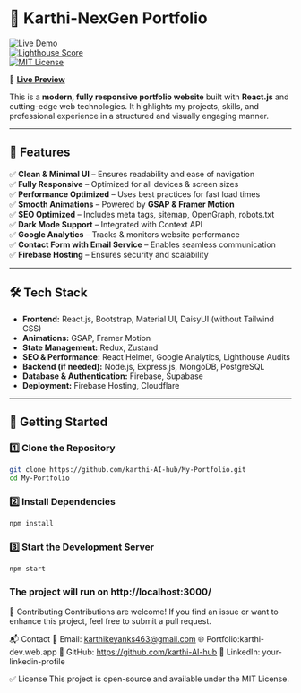 # 📌 Karthi-NexGen Portfolio  

[![Live Demo](https://img.shields.io/badge/demo-live-brightgreen)](https://karthi-dev.web.app)  
[![Lighthouse Score](https://img.shields.io/badge/performance-98%25-success)](https://pagespeed.web.dev/)  
[![MIT License](https://img.shields.io/badge/license-MIT-blue)](LICENSE)  

🔗 **[Live Preview](https://karthi-dev.web.app)**  

This is a **modern, fully responsive portfolio website** built with **React.js** and cutting-edge web technologies. It highlights my projects, skills, and professional experience in a structured and visually engaging manner.  

---

## 🌟 Features  
✅ **Clean & Minimal UI** – Ensures readability and ease of navigation  
✅ **Fully Responsive** – Optimized for all devices & screen sizes  
✅ **Performance Optimized** – Uses best practices for fast load times  
✅ **Smooth Animations** – Powered by **GSAP & Framer Motion**  
✅ **SEO Optimized** – Includes meta tags, sitemap, OpenGraph, robots.txt  
✅ **Dark Mode Support** – Integrated with Context API  
✅ **Google Analytics** – Tracks & monitors website performance  
✅ **Contact Form with Email Service** – Enables seamless communication  
✅ **Firebase Hosting** – Ensures security and scalability  

---

## 🛠️ Tech Stack  
- **Frontend:** React.js, Bootstrap, Material UI, DaisyUI (without Tailwind CSS)  
- **Animations:** GSAP, Framer Motion  
- **State Management:** Redux, Zustand  
- **SEO & Performance:** React Helmet, Google Analytics, Lighthouse Audits  
- **Backend (if needed):** Node.js, Express.js, MongoDB, PostgreSQL  
- **Database & Authentication:** Firebase, Supabase  
- **Deployment:** Firebase Hosting, Cloudflare  

---

## 🚀 Getting Started  

### **1️⃣ Clone the Repository**
```sh
git clone https://github.com/karthi-AI-hub/My-Portfolio.git
cd My-Portfolio
```
### **2️⃣ Install Dependencies**
```sh
npm install
```
### **3️⃣ Start the Development Server**
```sh
npm start
```

### The project will run on http://localhost:3000/

📢 Contributing
Contributions are welcome! If you find an issue or want to enhance this project, feel free to submit a pull request.

📬 Contact
📧 Email: karthikeyanks463@gmail.com
🌐 Portfolio:karthi-dev.web.app
🐙 GitHub: https://github.com/karthi-AI-hub
💼 LinkedIn: your-linkedin-profile

✅ License
This project is open-source and available under the MIT License.